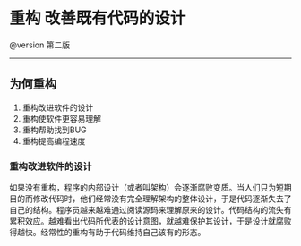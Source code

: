 # 重构 改善既有代码的设计

@version 第二版

***

## 为何重构

1. 重构改进软件的设计
2. 重构使软件更容易理解
3. 重构帮助找到BUG
4. 重构提高编程速度

### 重构改进软件的设计

如果没有重构，程序的内部设计（或者叫架构）会逐渐腐败变质。当人们只为短期目的而修改代码时，他们经常没有完全理解架构的整体设计，于是代码逐渐失去了自己的结构。程序员越来越难通过阅读源码来理解原来的设计。代码结构的流失有累积效应。越难看出代码所代表的设计意图，就越难保护其设计，于是设计就腐败得越快。经常性的重构有助于代码维持自己该有的形态。
